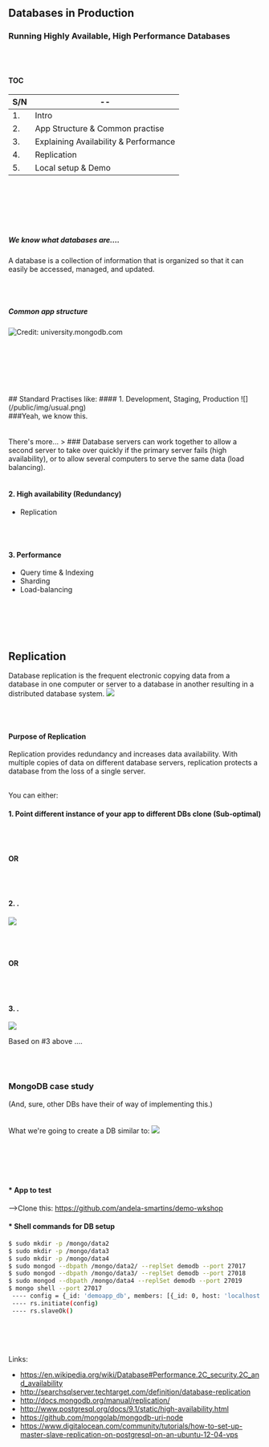 ## Databases in Production
### Running Highly Available, High Performance Databases 
<br>
<br>

#### TOC

S/N | --  
--- | -------------  
1.  | Intro   
2.  | App Structure & Common practise 
3.  | Explaining Availability & Performance   
4.  | Replication 
5.  | Local setup & Demo 

<br>
<br><br>
<br><br>

##### We know what databases are....
A database is a collection of information that is organized so that it can easily be accessed, managed, and updated.

<br>
<br>

##### Common app structure
![Credit: university.mongodb.com](/public/img/app.png)

<br>
<br><br>
<br><br>
<br>
## Standard Practises like:
#### 1. Development, Staging, Production
![](/public/img/usual.png)
<br>
###Yeah, we know this.

<br>
<br>
<br>
There's more...
> ### Database servers can work together to allow a second server to take over quickly if the primary server fails (high availability), or to allow several computers to serve the same data (load balancing).

<br>
<br>

#### 2. High availability (Redundancy)
  * Replication

<br>
<br>

#### 3. Performance
  * Query time & Indexing
  * Sharding
  * Load-balancing

<br>
<br>
<br>
<br>

## Replication
Database replication is the frequent electronic copying data from a database in one computer or server to a database in another resulting in a distributed database system.
![](/public/img/replication.png)

<br>
<br>

#### Purpose of Replication
Replication provides redundancy and increases data availability. With multiple copies of data on different database servers, replication protects a database from the loss of a single server. 
<br>
<br>

You can either:
#### 1. Point different instance of your app to different DBs clone (Sub-optimal)

<br>
<br>

#### OR

<br>
<br>

#### 2. .
![](/public/img/replA.png)

<br>
<br>

#### OR

<br>
<br>

#### 3. .
![](/public/img/replB.png)


Based on #3 above ....

<br>
<br>

### MongoDB case study
(And, sure, other DBs have their of way of implementing this.)
<br>
<br>
<br>
What we're going to create a DB similar to: 
![](/public/img/setup.png)
  
<br>
<br>
<br>
<br>

#### * App to test
-->Clone this:  https://github.com/andela-smartins/demo-wkshop 

#### * Shell commands for DB setup

```sh
$ sudo mkdir -p /mongo/data2
$ sudo mkdir -p /mongo/data3
$ sudo mkdir -p /mongo/data4
$ sudo mongod --dbpath /mongo/data2/ --replSet demodb --port 27017
$ sudo mongod --dbpath /mongo/data3/ --replSet demodb --port 27018
$ sudo mongod --dbpath /mongo/data4 --replSet demodb --port 27019
$ mongo shell --port 27017
 ---- config = {_id: 'demoapp_db', members: [{_id: 0, host: 'localhost:27017'}, {}, {}]}`
 ---- rs.initiate(config)
 ---- rs.slaveOk()
```

<br>
<br>
<br>

Links:
* https://en.wikipedia.org/wiki/Database#Performance.2C_security.2C_and_availability 
* http://searchsqlserver.techtarget.com/definition/database-replication 
* http://docs.mongodb.org/manual/replication/ 
* http://www.postgresql.org/docs/9.1/static/high-availability.html
* https://github.com/mongolab/mongodb-uri-node 
* https://www.digitalocean.com/community/tutorials/how-to-set-up-master-slave-replication-on-postgresql-on-an-ubuntu-12-04-vps
